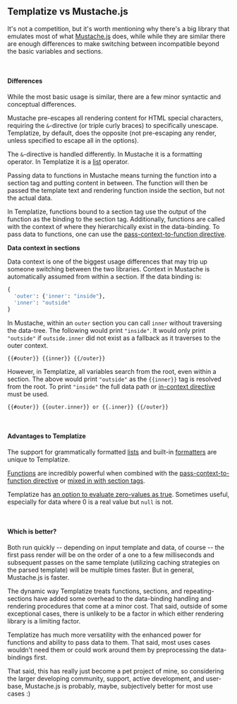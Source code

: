 ## Templatize vs Mustache.js

It's not a competition, but it's worth mentioning why there's a big library that emulates most of what [Mustache.js](https://github.com/janl/mustache.js/) does, while while they are similar there are enough differences to make switching between incompatible beyond the basic variables and sections.

&nbsp;

#### Differences

While the most basic usage is similar, there are a few minor syntactic and conceptual differences.

Mustache pre-escapes all rendering content for HTML special characters, requiring the `&`-directive (or triple curly braces) to specifically unescape. Templatize, by default, does the opposite (not pre-escaping any render, unless specified to escape all in the options).

The `&`-directive is handled differently. In Mustache it is a formatting operator. In Templatize it is a [list](../../#lists) operator.

Passing data to functions in Mustache means turning the function into a section tag and putting content in between. The function will then be passed the template text and rendering function inside the section, but not the actual data. 

In Templatize, functions bound to a section tag use the output of the function as the binding to the section tag. Additionally, functions are called with the context of where they hierarchically exist in the data-binding. To pass data to functions, one can use the [pass-context-to-function directive](../functions/#passing-context-to-functions).

**Data context in sections**

Data context is one of the biggest usage differences that may trip up someone switching between the two libraries. Context in Mustache is automatically assumed from within a section. If the data binding is:

```python
{
  'outer': {'inner': "inside"}, 
  'inner': "outside"
}
```

In Mustache, within an `outer` section you can call `inner` without traversing the data-tree. The following would print `"inside"`. It would only print `"outside"` if `outside.inner` did not exist as a fallback as it traverses to the outer context.

```
{{#outer}} {{inner}} {{/outer}}
```

However, in Templatize, all variables search from the root, even within a section. The above would print `"outside"` as the `{{inner}}` tag is resolved from the root. To print `"inside"` the full data path or [in-context directive](../../#scoping-and-the-context-directive) must be used.

```
{{#outer}} {{outer.inner}} or {{.inner}} {{/outer}}
```

&nbsp;

#### Advantages to Templatize

The support for grammatically formatted [lists](../../#lists) and built-in [formatters](../../#formatting) are unique to Templatize.

[Functions](../functions/) are incredibly powerful when combined with the [pass-context-to-function directive](../functions/#passing-context-to-functions) or [mixed in with section tags](../advanced/#mixing-directives-in-a-section-tag).

Templatize has [an option to evaluate zero-values as true](../../#options). Sometimes useful, especially for data where 0 is a real value but `null` is not.

&nbsp;

#### Which is better?

Both run quickly -- depending on input template and data, of course -- the first pass render will be on the order of a one to a few milliseconds and subsequent passes on the same template (utilizing caching strategies on the parsed template) will be multiple times faster. But in general, Mustache.js is faster.

The dynamic way Templatize treats functions, sections, and repeating-sections have added some overhead to the data-binding handling and rendering procedures that come at a minor cost. That said, outside of some exceptional cases, there is unlikely to be a factor in which either rendering library is a limiting factor.

Templatize has much more versatility with the enhanced power for functions and ability to pass data to them. That said, most uses cases wouldn't need them or could work around them by preprocessing the data-bindings first.

That said, this has really just become a pet project of mine, so considering the larger developing community, support, active development, and user-base, Mustache.js is probably, maybe, subjectively better for most use cases :)

&nbsp;
